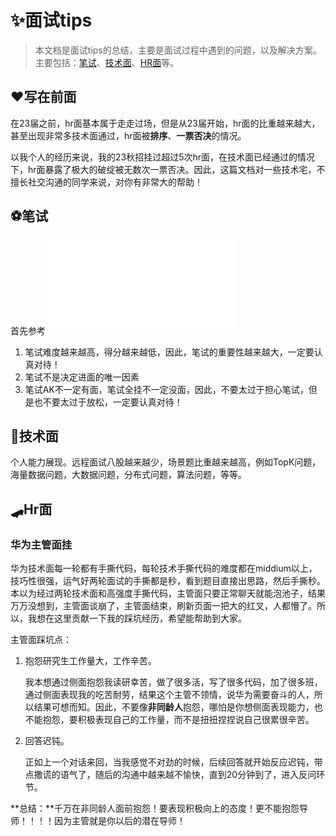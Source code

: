 # ✨面试tips

> 本文档是面试tips的总结，主要是面试过程中遇到的问题，以及解决方案。主要包括：[笔试](#write)、[技术面](#tech)、[HR面](#hr)等。



## ❤️写在前面

在23届之前，hr面基本属于走走过场，但是从23届开始，hr面的比重越来越大，甚至出现非常多技术面通过，hr面被**排序**、**一票否决**的情况。

以我个人的经历来说，我的23秋招挂过超过5次hr面，在技术面已经通过的情况下，hr面暴露了极大的破绽被无数次一票否决。因此，这篇文档对一些技术宅，不擅长社交沟通的同学来说，对你有非常大的帮助！

## <span id="write">⚽笔试</span>

首先参考 ![笔试作弊评判标准](../踩坑经验/README.md)

1. 笔试难度越来越高，得分越来越低，因此，笔试的重要性越来越大，一定要认真对待！
2. 笔试不是决定进面的唯一因素
3. 笔试AK不一定有面，笔试全挂不一定没面，因此，不要太过于担心笔试，但是也不要太过于放松，一定要认真对待！

## <span id="tech">🤺技术面</span>

个人能力展现。远程面试八股越来越少，场景题比重越来越高，例如TopK问题，海量数据问题，大数据问题，分布式问题，算法问题，等等。

## <span id="hr">🛹Hr面</span>

### 华为主管面挂

华为技术面每一轮都有手撕代码，每轮技术手撕代码的难度都在middium以上，技巧性很强，运气好两轮面试的手撕都是秒，看到题目直接出思路，然后手撕秒。本以为经过两轮技术面和高强度手撕代码，主管面只要正常聊天就能泡池子，结果万万没想到，主管面谈崩了，主管面结束，刷新页面一把大的红叉，人都懵了。所以，我想在这里贡献一下我的踩坑经历，希望能帮助到大家。

主管面踩坑点：

1. 抱怨研究生工作量大，工作辛苦。

   我本想通过侧面抱怨我读研幸苦，做了很多活，写了很多代码，加了很多班，通过侧面表现我的吃苦耐劳，结果这个主管不领情，说华为需要奋斗的人，所以结果可想而知。因此，不要像**非同龄人**抱怨，哪怕是你想侧面表现能力，也不能抱怨，要积极表现自己的工作量，而不是扭扭捏捏说自己很累很辛苦。

2. 回答迟钝。

   正如上一个对话来回，当我感觉不对劲的时候，后续回答就开始反应迟钝，带点撒谎的语气了，随后的沟通中越来越不愉快，直到20分钟到了，进入反问环节。


**总结：**千万在非同龄人面前抱怨！要表现积极向上的态度！更不能抱怨导师！！！！因为主管就是你以后的潜在导师！

